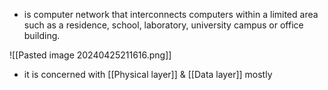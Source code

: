 - is computer network that interconnects computers within a limited area such as a residence, school, laboratory, university campus or office building.

![[Pasted image 20240425211616.png]]
- it is concerned with [[Physical layer]] & [[Data layer]] mostly